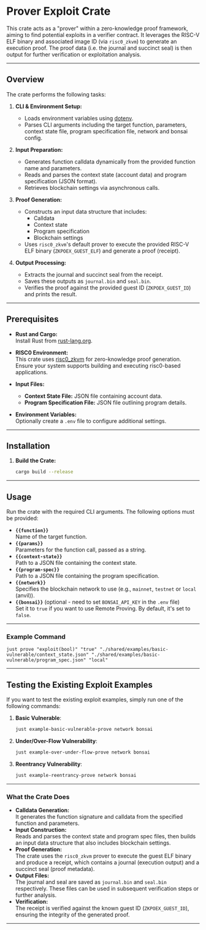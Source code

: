 # Prover Exploit Crate

This crate acts as a "prover" within a zero-knowledge proof framework, aiming to find potential exploits in a verifier contract. It leverages the RISC-V ELF binary and associated image ID (via `risc0_zkvm`) to generate an execution proof. The proof data (i.e. the journal and succinct seal) is then output for further verification or exploitation analysis.

---

## Overview

The crate performs the following tasks:

1. **CLI & Environment Setup:**

   - Loads environment variables using [dotenv](https://crates.io/crates/dotenv).
   - Parses CLI arguments including the target function, parameters, context state file, program specification file, network and bonsai config.

2. **Input Preparation:**

   - Generates function calldata dynamically from the provided function name and parameters.
   - Reads and parses the context state (account data) and program specification (JSON format).
   - Retrieves blockchain settings via asynchronous calls.

3. **Proof Generation:**

   - Constructs an input data structure that includes:
     - Calldata
     - Context state
     - Program specification
     - Blockchain settings
   - Uses `risc0_zkvm`'s default prover to execute the provided RISC-V ELF binary (`ZKPOEX_GUEST_ELF`) and generate a proof (receipt).

4. **Output Processing:**
   - Extracts the journal and succinct seal from the receipt.
   - Saves these outputs as `journal.bin` and `seal.bin`.
   - Verifies the proof against the provided guest ID (`ZKPOEX_GUEST_ID`) and prints the result.

---

## Prerequisites

- **Rust and Cargo:**  
  Install Rust from [rust-lang.org](https://www.rust-lang.org/tools/install).

- **RISC0 Environment:**  
  This crate uses [risc0_zkvm](https://docs.rs/risc0_zkvm/) for zero-knowledge proof generation. Ensure your system supports building and executing risc0-based applications.

- **Input Files:**

  - **Context State File:** JSON file containing account data.
  - **Program Specification File:** JSON file outlining program details.

- **Environment Variables:**  
  Optionally create a `.env` file to configure additional settings.

---

## Installation

1. **Build the Crate:**

   ```bash
   cargo build --release
   ```

---

## Usage

Run the crate with the required CLI arguments. The following options must be provided:
- **`{{function}}`**  
   Name of the target function.
- **`{{params}}`**  
   Parameters for the function call, passed as a string.
- **`{{context-state}}`**  
   Path to a JSON file containing the context state.
- **`{{program-spec}}`**  
   Path to a JSON file containing the program specification.
- **`{{network}}`**  
   Specifies the blockchain network to use (e.g., `mainnet`, `testnet` or `local` (anvil)).
- **`{{bonsai}}`** (optional - need to set `BONSAI_API_KEY` in the `.env` file)  
   Set it to `true` if you want to use Remote Proving. By default, it's set to `false`.

---

### Example Command

```
just prove "exploit(bool)" "true" "./shared/examples/basic-vulnerable/context_state.json" "./shared/examples/basic-vulnerable/program_spec.json" "local"
```

---

## Testing the Existing Exploit Examples

If you want to test the existing exploit examples, simply run one of the following commands:

1. **Basic Vulnerable**:
   ```bash
   just example-basic-vulnerable-prove network bonsai
   ```
2. **Under/Over-Flow Vulnerability**:
   ```bash
   just example-over-under-flow-prove network bonsai
   ```
3. **Reentrancy Vulnerability**:
   ```bash
   just example-reentrancy-prove network bonsai
   ```

---

### What the Crate Does

- **Calldata Generation:**  
   It generates the function signature and calldata from the specified function and parameters.
- **Input Construction:**  
   Reads and parses the context state and program spec files, then builds an input data structure that also includes blockchain settings.
- **Proof Generation:**  
   The crate uses the `risc0_zkvm` prover to execute the guest ELF binary and produce a receipt, which contains a journal (execution output) and a succinct seal (proof metadata).
- **Output Files:**  
   The journal and seal are saved as `journal.bin` and `seal.bin` respectively. These files can be used in subsequent verification steps or further analysis.
- **Verification:**  
   The receipt is verified against the known guest ID (`ZKPOEX_GUEST_ID`), ensuring the integrity of the generated proof.

---